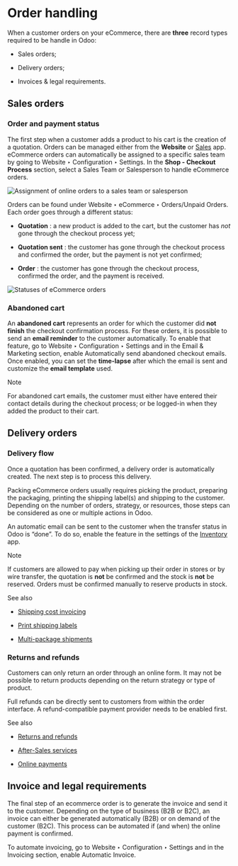 # Order handling

When a customer orders on your eCommerce, there are **three** record types
required to be handle in Odoo:

  * Sales orders;

  * Delivery orders;

  * Invoices & legal requirements.

## Sales orders

### Order and payment status

The first step when a customer adds a product to his cart is the creation of a
quotation. Orders can be managed either from the **Website** or
[Sales](../../../sales/sales.html) app. eCommerce orders can automatically be
assigned to a specific sales team by going to Website ‣ Configuration ‣
Settings. In the **Shop - Checkout Process** section, select a Sales Team or
Salesperson to handle eCommerce orders.

![Assignment of online orders to a sales team or
salesperson](../../../../_images/handling-salesteam.png)

Orders can be found under Website ‣ eCommerce ‣ Orders/Unpaid Orders. Each
order goes through a different status:

  * **Quotation** : a new product is added to the cart, but the customer has _not_ gone through the checkout process yet;

  * **Quotation sent** : the customer has gone through the checkout process and confirmed the order, but the payment is not yet confirmed;

  * **Order** : the customer has gone through the checkout process, confirmed the order, and the payment is received.

![Statuses of eCommerce orders](../../../../_images/handling-status.png)

### Abandoned cart

An **abandoned cart** represents an order for which the customer did **not
finish** the checkout confirmation process. For these orders, it is possible
to send an **email reminder** to the customer automatically. To enable that
feature, go to Website ‣ Configuration ‣ Settings and in the Email & Marketing
section, enable Automatically send abandoned checkout emails. Once enabled,
you can set the **time-lapse** after which the email is sent and customize the
**email template** used.

Note

For abandoned cart emails, the customer must either have entered their contact
details during the checkout process; or be logged-in when they added the
product to their cart.

## Delivery orders

### Delivery flow

Once a quotation has been confirmed, a delivery order is automatically
created. The next step is to process this delivery.

Packing eCommerce orders usually requires picking the product, preparing the
packaging, printing the shipping label(s) and shipping to the customer.
Depending on the number of orders, strategy, or resources, those steps can be
considered as one or multiple actions in Odoo.

An automatic email can be sent to the customer when the transfer status in
Odoo is “done”. To do so, enable the feature in the settings of the
[Inventory](../../../inventory_and_mrp/inventory.html) app.

Note

If customers are allowed to pay when picking up their order in stores or by
wire transfer, the quotation is **not** be confirmed and the stock is **not**
be reserved. Orders must be confirmed manually to reserve products in stock.

See also

  * [Shipping cost invoicing](../../../inventory_and_mrp/inventory/shipping_receiving/advanced_operations_shipping/invoicing.html)

  * [Print shipping labels](../../../inventory_and_mrp/inventory/shipping_receiving/setup_configuration/labels.html)

  * [Multi-package shipments](../../../inventory_and_mrp/inventory/shipping_receiving/advanced_operations_shipping/multipack.html)

### Returns and refunds

Customers can only return an order through an online form. It may not be
possible to return products depending on the return strategy or type of
product.

Full refunds can be directly sent to customers from within the order
interface. A refund-compatible payment provider needs to be enabled first.

See also

  * [Returns and refunds](../../../sales/sales/products_prices/returns.html)

  * [After-Sales services](../../../services/helpdesk/advanced/after_sales.html)

  * [Online payments](../../../finance/payment_providers.html)

## Invoice and legal requirements

The final step of an ecommerce order is to generate the invoice and send it to
the customer. Depending on the type of business (B2B or B2C), an invoice can
either be generated automatically (B2B) or on demand of the customer (B2C).
This process can be automated if (and when) the online payment is confirmed.

To automate invoicing, go to Website ‣ Configuration ‣ Settings and in the
Invoicing section, enable Automatic Invoice.

